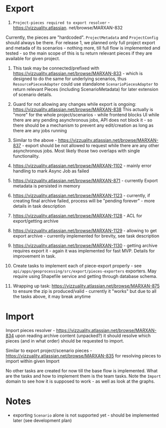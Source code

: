 # Export 

1. `Project-pieces required to export resolver` - https://vizzuality.atlassian.
net/browse/MARXAN-832

Currently, the pieces are "hardcoded". `ProjectMetadata` and `ProjectConfig` 
should always be there. For release 1, we planned only full project export 
and metada of its scenarios - nothing more, till full flow is implemented 
and tested - so the main scope of this is tu return relevant pieces if they 
are available for given project.

1. This task may be connected/prefixed with https://vizzuality.atlassian.net/browse/MARXAN-833 - which is designed to do the same for underlying 
scenarios, thus `ResourcePiecesAdapter` could use standalone 
`ScenarioPiecesAdapter` to return relevant Pieces (including 
ScenarioMetadata) for later extension of scenario details.

2. Guard for not allowing any changes while export is ongoing:
   https://vizzuality.atlassian.net/browse/MARXAN-838
This actually is "more" for the whole project/scenarios - while frontend 
   blocks UI while there are any pending asynchronous jobs, API does not 
   block it - so there should be a mechanism to prevent any edit/creation as 
   long as there are any jobs running

3. Similar to the above -  https://vizzuality.atlassian.net/browse/MARXAN-837 - export should be not allowed to request while 
   there are any other asynchronous jobs. Most likely those two overlaps 
   with single functionality.
4. https://vizzuality.atlassian.net/browse/MARXAN-1102 - mainly error 
   handling to mark Async Job as failed 
5. https://vizzuality.atlassian.net/browse/MARXAN-871 - currently Export 
   metadata is persisted in memory
6. https://vizzuality.atlassian.net/browse/MARXAN-1123 - currently, if 
   creating final archive failed, process will be "pending forever" - more 
   details in task description
7. https://vizzuality.atlassian.net/browse/MARXAN-1128 - ACL for 
   export/getting archive
8. https://vizzuality.atlassian.net/browse/MARXAN-1129 - allowing to 
   get export archive - currently implemented for brevity, see task description 
9. https://vizzuality.atlassian.net/browse/MARXAN-1130 - getting archive 
   requires export it - again it was implemented for fast MVP. Details for 
   improvement in task.
10. Create tasks to implement each of piece-export properly - see 
    `api/apps/geoprocessing/src/export/pieces-exporters` exporters. May 
    require using Shapefile service and getting through database schema. 

11. Wrapping up task:
https://vizzuality.atlassian.net/browse/MARXAN-875 to ensure the zip is 
    produced/valid - currently it "works" but due to  all the tasks above, it 
    may break anytime

# Import

Import pieces resolver - https://vizzuality.atlassian.net/browse/MARXAN-834
upon reading archive content (unpacked?) it should resolve which pieces (and 
in what order) should be requested to import.

Similar to export project/scenario pieces - https://vizzuality.atlassian.net/browse/MARXAN-835 for resolving pieces to import within given Import

No other tasks are created for now till the base flow is implemented. What 
are the tasks and how to implement them is the team tasks. Note the `Import` 
domain to see how it is supposed to work - as well as look at the graphs.

# Notes 
* exporting `Scenario` alone is not supported yet - should be implemented 
  later (see development plan)
